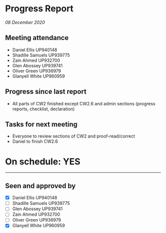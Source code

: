 # Progress Report

*08 December 2020*

## Meeting attendance

- Daniel Ellis UP940148
- Shadille Samuels UP939775
- Zain Ahmed UP932700
- Glen Abossey UP939741
- Oliver Green UP936979
- Glanyell White UP960959

## Progress since last report

- All parts of CW2 finished except CW2.6 and admin sections (progress reports, checklist, declaration)

## Tasks for next meeting

- Everyone to review sections of CW2 and proof-read/correct
- Daniel to finish CW2.6

# On schedule: YES

---

## Seen and approved by

* [X] Daniel Ellis UP940148
* [ ] Shadille Samuels UP939775
* [ ] Glen Abossey UP939741
* [ ] Zain Ahmed UP932700
* [ ] Oliver Green UP936979
* [x] Glanyell White UP960959
